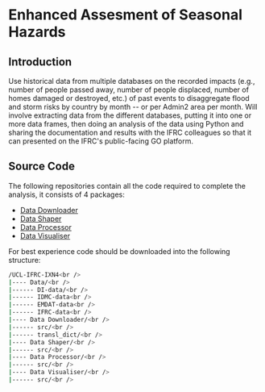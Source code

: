 # Enhanced Assesment of Seasonal Hazards

## Introduction

Use historical data from multiple databases on the recorded impacts (e.g., number of people passed away, number of people displaced, number of homes
damaged or destroyed, etc.) of past events to disaggregate flood and storm risks by country by month -- or per Admin2 area per month. Will involve
extracting data from the different databases, putting it into one or more data frames, then doing an analysis of the data using Python and sharing the
documentation and results with the IFRC colleagues so that it can presented on the IFRC's public-facing GO platform. 

## Source Code

The following repositories contain all the code required to complete the analysis, it consists of 4 packages:

- [Data Downloader](https://github.com/UCL-IFRC-IXN4/data_downloader.git)
- [Data Shaper](https://github.com/UCL-IFRC-IXN4/data-shaper.git)
- [Data Processor](https://github.com/UCL-IFRC-IXN4/data-processor.git)
- [Data Visualiser](https://github.com/UCL-IFRC-IXN4/data-downloader.git)

For best experience code should be downloaded into the following structure:

```bash
/UCL-IFRC-IXN4<br />
|---- Data/<br />
|------ DI-data/<br />
|------ IDMC-data<br />
|------ EMDAT-data<br />
|------ IFRC-data<br />
|---- Data Downloader/<br />
|------ src/<br />
|------ transl_dict/<br />
|---- Data Shaper/<br />
|------ src/<br />
|---- Data Processor/<br />
|------ src/<br />
|---- Data Visualiser/<br />
|------ src/<br />
```
